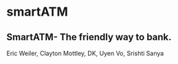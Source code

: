 # smartATM
SmartATM- The friendly way to bank.
------------------------------------

Eric Weiler, Clayton Mottley, DK, Uyen Vo, Srishti Sanya
